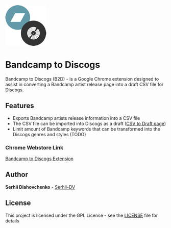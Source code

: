 ![Bandcanmp to Discogs](https://github.com/Serhii-DV/bandcamp-to-discogs/blob/main/images/b2d_logo_128.png?raw=true)

# Bandcamp to Discogs

Bandcamp to Discogs (B2D) - is a Google Chrome extension designed to assist in converting a Bandcamp artist release page into a draft CSV file for Discogs.

## Features

* Exports Bandcamp artists release information into a CSV file
* The CSV file can be imported into Discogs as a draft ([CSV to Draft page](https://www.discogs.com/release/csv_to_draft))
* Limit amount of Bandcamp keywords that can be transformed into the Discogs genres and styles (TODO)

### Chrome Webstore Link

[Bandcamp to Discogs Extension](https://chrome.google.com/webstore/detail/bandcamp-to-discogs-b2d/hipnkehalkffbdjnbbeoefmoondaciok)

## Author

**Serhii Diahovchenko** - [Serhii-DV](https://github.com/Serhii-DV)

## License

This project is licensed under the GPL License - see the [LICENSE](LICENSE) file for details
